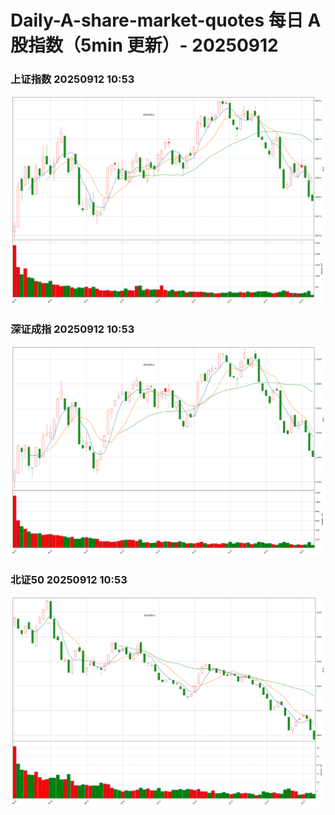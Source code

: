 
# Daily-A-share-market-quotes 每日 A 股指数（5min 更新）- 20250912

### 上证指数 20250912 10:53
![](./fig/2025/9/20250912-sh000001.png)

### 深证成指 20250912 10:53
![](./fig/2025/9/20250912-sz399001.png)

### 北证50 20250912 10:53
![](./fig/2025/9/20250912-bj899050.png)
